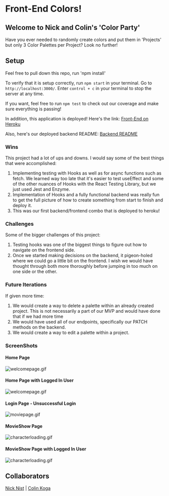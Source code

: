 # Front-End Colors!

## Welcome to Nick and Colin's 'Color Party'

Have you ever needed to randomly create colors and put them in 'Projects' but only 3 Color Palettes per Project? Look no further!

## Setup

Feel free to pull down this repo, run 'npm install'

To verify that it is setup correctly, run `npm start` in your terminal. Go to `http://localhost:3000/`. Enter `control + c` in your terminal to stop the server at any time.

If you want, feel free to run `npm test` to check out our coverage and make sure everything is passing!

In addition, this application is deployed! Here's the link:
[Front-End on Heroku](https://frontend-colors.herokuapp.com/)

Also, here's our deployed backend README: 
[Backend README](https://github.com/ckoga/backend-colors)

### Wins

This project had a lot of ups and downs. I would say some of the best things that were accomplished: 
1. Implementing testing with Hooks as well as for async functions such as fetch. We learned way too late that it's easier to test useEffect and some of the other nuances of Hooks with the React Testing Library, but we just used Jest and Enzyme.
1. Implementation of Hooks and a fully functional backend was really fun to get the full picture of how to create something from start to finish and deploy it.
1. This was our first backend/frontend combo that is deployed to heroku!

### Challenges

Some of the bigger challenges of this project:
1. Testing hooks was one of the biggest things to figure out how to navigate on the frontend side. 
1. Once we started making decisions on the backend, it pigeon-holed where we could go a little bit on the frontend. I wish we would have thought through both more thoroughly before jumping in too much on one side or the other.

### Future Iterations

If given more time:
1. We would create a way to delete a palette within an already created project. This is not necessarily a part of our MVP and would have done that if we had more time
1. We would have used all of our endpoints, specifically our PATCH methods on the backend.
1. We would create a way to edit a palette within a project.


### ScreenShots
#### Home Page
![welcomepage.gif](src/images/home_page.gif)

#### Home Page with Logged In User
![welcomepage.gif](src/images/home_page_loggedin.gif)

#### Login Page - Unsuccessful Login
![moviepage.gif](src/images/login_error.gif)

#### MovieShow Page
![characterloading.gif](src/images/movie_show.gif)

#### MovieShow Page with Logged In User
![characterloading.gif](src/images/movie_show_loggedin.gif)

## Collaborators

[Nick Nist](https://github.com/nicknist) | [Colin Koga](https://github.com/ckoga)
